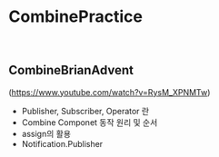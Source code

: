# CombinePractice
</br>

## CombineBrianAdvent 
(https://www.youtube.com/watch?v=RysM_XPNMTw)

- Publisher, Subscriber, Operator 란 
- Combine Componet 동작 원리 및 순서 
- assign의 활용 
- Notification.Publisher 
